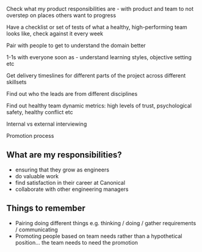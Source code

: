 Check what my product responsibilities are - with product and team to not overstep on places others want to progress

Have a checklist or set of tests of what a healthy, high-performing team looks like, check against it every week

Pair with people to get to understand the domain better

1-1s with everyone soon as - understand learning styles, objective setting etc

Get delivery timeslines for different parts of the project across different skillsets

Find out who the leads are from different disciplines

Find out healthy team dynamic metrics:
high levels of trust, psychological safety, healthy conflict etc

Internal vs external interviewing

Promotion process

## What are my responsibilities?

* ensuring that they grow as engineers
* do valuable work
* find satisfaction in their career at Canonical
* collaborate with other engineering managers


## Things to remember

* Pairing doing different things e.g. thinking / doing / gather requirements / communicating
* Promoting people based on team needs rather than a hypothetical position... the team needs to need the promotion
